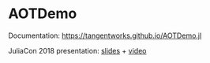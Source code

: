 # AOTDemo

Documentation: https://tangentworks.github.io/AOTDemo.jl

JuliaCon 2018 presentation: [slides](https://github.com/tangentworks/AOTDemo.jl/blob/master/Our_Journey_Through_the_Perils_of_AOT_Compilation.pdf) + [video](https://www.youtube.com/watch?v=YCgtEXaoS40)

